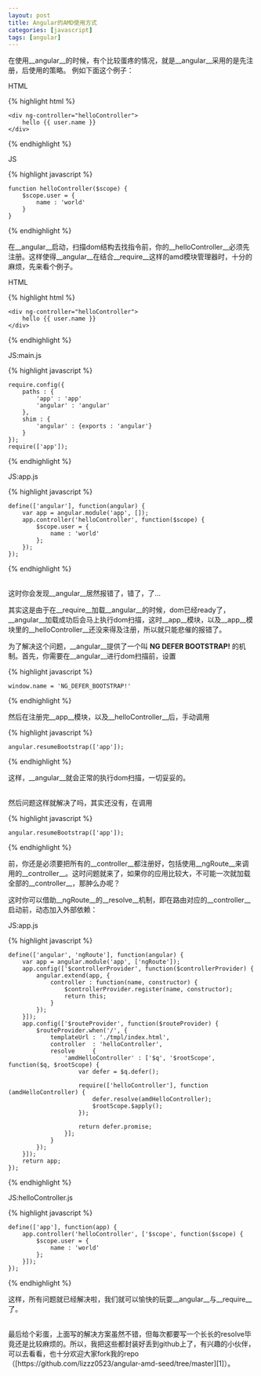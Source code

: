 ```yaml
---
layout: post
title: Angular的AMD使用方式
categories: [javascript]
tags: [angular]
---
```


在使用__angular__的时候，有个比较蛋疼的情况，就是__angular__采用的是先注册，后使用的策略。
例如下面这个例子：

HTML

{% highlight html %}

    <div ng-controller="helloController">
        hello {{ user.name }}
    </div>

{% endhighlight %}

JS

{% highlight javascript %}

    function helloController($scope) {
        $scope.user = {
            name : 'world'
        }
    }

{% endhighlight %}

在__angular__启动，扫描dom结构去找指令前，你的__helloController__必须先注册。这样使得__angular__在结合__require__这样的amd模块管理器时，十分的麻烦，先来看个例子。

HTML

{% highlight html %}

    <div ng-controller="helloController">
        hello {{ user.name }}
    </div>

{% endhighlight %}

JS:main.js

{% highlight javascript %}

    require.config({
        paths : {
            'app' : 'app'
            'angular' : 'angular'
        },
        shim : {
            'angular' : {exports : 'angular'}
        }
    });
    require(['app']);

{% endhighlight %}

JS:app.js

{% highlight javascript %}

    define(['angular'], function(angular) {
        var app = angular.module('app', []);
        app.controller('helloController', function($scope) {
            $scope.user = {
                name : 'world'
            };
        });
    });

{% endhighlight %}

<br />
这时你会发现__angular__居然报错了，错了，了...

其实这是由于在__require__加载__angular__的时候，dom已经ready了，__angular__加载成功后会马上执行dom扫描，这时__app__模块，以及__app__模块里的__helloController__还没来得及注册，所以就只能悲催的报错了。

为了解决这个问题，__angular__提供了一个叫 __NG DEFER BOOTSTRAP!__ 的机制。首先，你需要在__angular__进行dom扫描前，设置

{% highlight javascript %}

    window.name = 'NG_DEFER_BOOTSTRAP!'

{% endhighlight %}

然后在注册完__app__模块，以及__helloController__后，手动调用

{% highlight javascript %}

    angular.resumeBootstrap(['app']);

{% endhighlight %}

这样，__angular__就会正常的执行dom扫描，一切妥妥的。

<br>
然后问题这样就解决了吗，其实还没有，在调用

{% highlight javascript %}

    angular.resumeBootstrap(['app']);

{% endhighlight %}

前，你还是必须要把所有的__controller__都注册好，包括使用__ngRoute__来调用的__controller__。这时问题就来了，如果你的应用比较大，不可能一次就加载全部的__controller__，那肿么办呢？

这时你可以借助__ngRoute__的__resolve__机制，即在路由对应的__controller__启动前，动态加入外部依赖：

JS:app.js

{% highlight javascript %}

    define(['angular', 'ngRoute'], function(angular) {
        var app = angular.module('app', ['ngRoute']);
        app.config(['$controllerProvider', function($controllerProvider) {
            angular.extend(app, {
                controller : function(name, constructor) {
                    $controllerProvider.register(name, constructor);
                    return this;
                }
            });
        }]);
        app.config(['$routeProvider', function($routeProvider) {
            $routeProvider.when('/', {
                templateUrl : './tmpl/index.html',
                controller  : 'helloController',
                resolve     {
                    'amdHelloController' : ['$q', '$rootScope', function($q, $rootScope) {
                        var defer = $q.defer();

                        require(['helloController'], function (amdHelloController) {
                            defer.resolve(amdHelloController);
                            $rootScope.$apply();
                        });

                        return defer.promise;
                    }];
                }
            });
        }]);
        return app;
    });

{% endhighlight %}

JS:helloController.js

{% highlight javascript %}

    define(['app'], function(app) {
        app.controller('helloController', ['$scope', function($scope) {
            $scope.user = {
                name : 'world'
            };
        }]);
    });

{% endhighlight %}

这样，所有问题就已经解决啦，我们就可以愉快的玩耍__angular__与__require__了。

<br>
最后给个彩蛋，上面写的解决方案虽然不错，但每次都要写一个长长的resolve毕竟还是比较麻烦的。所以，我把这些都封装好丢到github上了，有兴趣的小伙伴，可以去看看，也十分欢迎大家fork我的repo（[https://github.com/lizzz0523/angular-amd-seed/tree/master][1]）。

[1]: https://github.com/lizzz0523/angular-amd-seed/tree/master